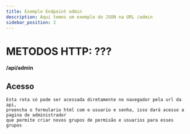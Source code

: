 ```yaml
---
title: Exemplo Endpoint admin
description: Aqui temos um exemplo do JSON na URL /admin
sidebar_position: 2
---
```

# METODOS HTTP: ???
#### /api/admin
## Acesso 
    Esta rota só pode ser acessada diretamente no navegador pela url da api,
    preencha o formulario html com o usuario e senha, isso dará acesso a pagina de administrador
    que permite criar novos grupos de permisão e usuarios para esses grupos
